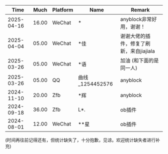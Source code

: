 |Time       | Much  | Platform| Name | Remark |
|-----------|-------|---------|------|--------|
|2025-04-16 | 16.00 | WeChat  | *    | anyblock非常好用，谢谢！ |
|2025-04-04 | 05.00 | WeChat  | *佳  | 谢谢大佬的插件，修复了刷新，来自jiajiala |
|2025-03-26 | 05.00 | WeChat  | *语  | 加油 (和下面的是同一人) |
|2025-03-26 | 05.00 | QQ      | 曲线_1254452576 | anyblock |
|2024-11-10 | 20.00 | Zfb     | *辉  | anyblock |
|2024-09-18 | 36.00 | Zfb     | L*.  | ob插件  |
|2024-08-01 | 12.00 | WeChat  | **星 | ob插件 |

(时间再往前记得还有，但统计缺失了，十分抱歉，见谅。欢迎统计缺失者进行补充)
